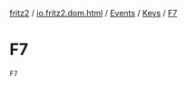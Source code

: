 [fritz2](../../../index.md) / [io.fritz2.dom.html](../../index.md) / [Events](../index.md) / [Keys](index.md) / [F7](./-f7.md)

# F7

`F7`